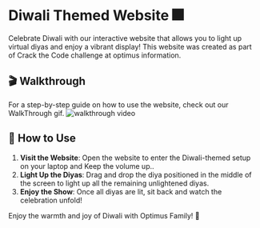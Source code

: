 # Diwali Themed Website 🎆

Celebrate Diwali with our interactive website that allows you to light up virtual diyas and enjoy a vibrant display! This website was created as part of Crack the Code challenge at optimus information.

## 🎬 Walkthrough
For a step-by-step guide on how to use the website, check out our WalkThrough gif.
![walkthrough video](./Assets/WalkThrough.gif)

## 🎉 How to Use
1. **Visit the Website**: Open the website to enter the Diwali-themed setup on your laptop and Keep the volume up..
2. **Light Up the Diyas**: Drag and drop the diya positioned in the middle of the screen to light up all the remaining unlightened diyas.
3. **Enjoy the Show**: Once all diyas are lit, sit back and watch the celebration unfold!

Enjoy the warmth and joy of Diwali with Optimus Family! 🎊